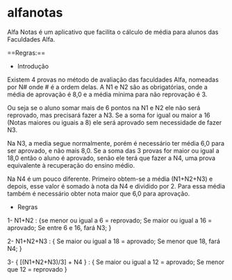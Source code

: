 alfanotas
=========

Alfa Notas é um aplicativo que facilita o cálculo de média para alunos das Faculdades Alfa.

==Regras:==

* Introdução

Existem 4 provas no método de avaliação das faculdades Alfa, nomeadas por N# onde # é a ordem delas. A N1 e N2 são as obrigatórias, onde a média de aprovação é 8,0 e a média mínima para não reprovação é 3.

Ou seja se o aluno somar mais de 6 pontos na N1 e N2 ele não será reprovado, mas precisará fazer a N3. Se a soma for igual ou maior a 16 (Notas maiores ou iguais a 8) ele será aprovado sem necessidade de fazer N3.

Na N3, a media segue normalmente, porém é necessário ter média 6,0 para ser aprovado, e não mais 8,0. Se a soma das 3 provas for maior ou igual a 18,0 então o aluno é aprovado, senão ele terá que fazer a N4, uma prova equivalente à recuperação do ensino médio.

Na N4 é um pouco diferente. Primeiro obtem-se a média (N1+N2+N3) e depois, esse valor é somado à nota da N4 e dividido por 2. Para essa média também é necessário obter nota maior que 6,0 para aprovação.

* Regras

1- N1+N2 : {se menor ou igual a 6 = reprovado; Se maior ou igual a 16 = aprovado; Se entre 6 e 16, fará N3; }

2- N1+N2+N3 : { Se maior ou igual a 18 = aprovado; Se menor que 18, fará N4; }

3- { [(N1+N2+N3)/3] + N4 } : { Se maior ou igual a 12 = aprovado; Se menor que 12 = reprovado }
